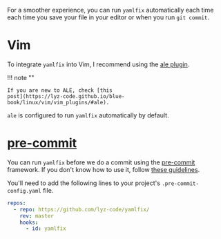 For a smoother experience, you can run `yamlfix` automatically each time each
time you save your file in your editor or when you run `git commit`.

# Vim

To integrate `yamlfix` into Vim, I recommend using the [ale
plugin](https://github.com/dense-analysis/ale).

!!! note ""

    If you are new to ALE, check [this
    post](https://lyz-code.github.io/blue-book/linux/vim/vim_plugins/#ale).

`ale` is configured to run `yamlfix` automatically by default.

# [pre-commit](https://pre-commit.com/)

You can run `yamlfix` before we do a commit using the
[pre-commit](https://pre-commit.com/) framework. If you don't know how to use
it, follow [these
guidelines](https://lyz-code.github.io/blue-book/devops/ci/#configuring-pre-commit).

You'll need to add the following lines to your project's
`.pre-commit-config.yaml` file.

```yaml
repos:
  - repo: https://github.com/lyz-code/yamlfix/
    rev: master
    hooks:
      - id: yamlfix
```
